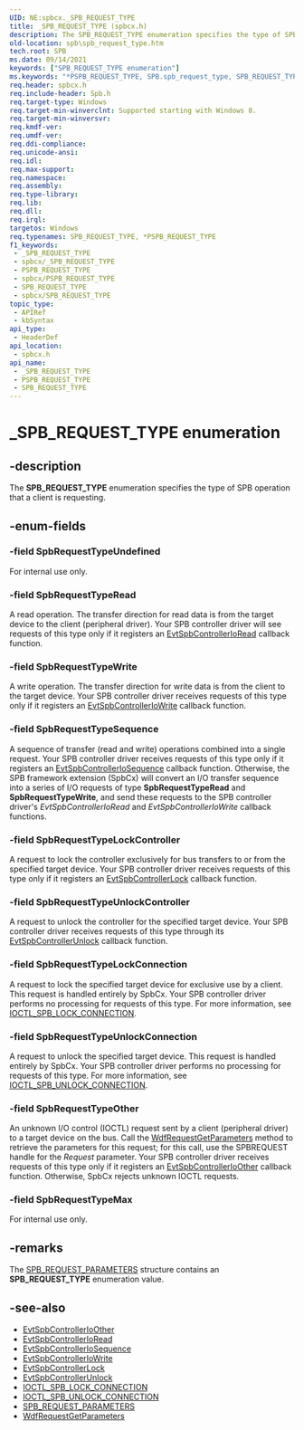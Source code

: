 ```yaml
---
UID: NE:spbcx._SPB_REQUEST_TYPE
title: _SPB_REQUEST_TYPE (spbcx.h)
description: The SPB_REQUEST_TYPE enumeration specifies the type of SPB operation that a client is requesting.
old-location: spb\spb_request_type.htm
tech.root: SPB
ms.date: 09/14/2021
keywords: ["SPB_REQUEST_TYPE enumeration"]
ms.keywords: "*PSPB_REQUEST_TYPE, SPB.spb_request_type, SPB_REQUEST_TYPE, SPB_REQUEST_TYPE enumeration [Buses], SpbRequestTypeLockConnection, SpbRequestTypeLockController, SpbRequestTypeMax, SpbRequestTypeOther, SpbRequestTypeRead, SpbRequestTypeSequence, SpbRequestTypeUndefined, SpbRequestTypeUnlockConnection, SpbRequestTypeUnlockController, SpbRequestTypeWrite, _SPB_REQUEST_TYPE, spbcx/SPB_REQUEST_TYPE, spbcx/SpbRequestTypeLockConnection, spbcx/SpbRequestTypeLockController, spbcx/SpbRequestTypeMax, spbcx/SpbRequestTypeOther, spbcx/SpbRequestTypeRead, spbcx/SpbRequestTypeSequence, spbcx/SpbRequestTypeUndefined, spbcx/SpbRequestTypeUnlockConnection, spbcx/SpbRequestTypeUnlockController, spbcx/SpbRequestTypeWrite"
req.header: spbcx.h
req.include-header: Spb.h
req.target-type: Windows
req.target-min-winverclnt: Supported starting with Windows 8.
req.target-min-winversvr: 
req.kmdf-ver: 
req.umdf-ver: 
req.ddi-compliance: 
req.unicode-ansi: 
req.idl: 
req.max-support: 
req.namespace: 
req.assembly: 
req.type-library: 
req.lib: 
req.dll: 
req.irql: 
targetos: Windows
req.typenames: SPB_REQUEST_TYPE, *PSPB_REQUEST_TYPE
f1_keywords:
 - _SPB_REQUEST_TYPE
 - spbcx/_SPB_REQUEST_TYPE
 - PSPB_REQUEST_TYPE
 - spbcx/PSPB_REQUEST_TYPE
 - SPB_REQUEST_TYPE
 - spbcx/SPB_REQUEST_TYPE
topic_type:
 - APIRef
 - kbSyntax
api_type:
 - HeaderDef
api_location:
 - spbcx.h
api_name:
 - _SPB_REQUEST_TYPE
 - PSPB_REQUEST_TYPE
 - SPB_REQUEST_TYPE
---
```


# _SPB_REQUEST_TYPE enumeration

## -description

The **SPB_REQUEST_TYPE** enumeration specifies the type of SPB operation that a client is requesting.

## -enum-fields

### -field SpbRequestTypeUndefined

For internal use only.

### -field SpbRequestTypeRead

 A read operation. The transfer direction for read data is from the target device to the client (peripheral driver). Your SPB controller driver will see requests of this type only if it registers an [EvtSpbControllerIoRead](./nc-spbcx-evt_spb_controller_read.md) callback function.

### -field SpbRequestTypeWrite

A write operation. The transfer direction for write data is from the client to the target device. Your SPB controller driver receives requests of this type only if it registers an [EvtSpbControllerIoWrite](./nc-spbcx-evt_spb_controller_write.md) callback function.

### -field SpbRequestTypeSequence

A sequence of transfer (read and write) operations combined into a single request. Your SPB controller driver receives requests of this type only if it registers an [EvtSpbControllerIoSequence](./nc-spbcx-evt_spb_controller_sequence.md) callback function. Otherwise, the SPB framework extension (SpbCx) will convert an I/O transfer sequence into a series of I/O requests of type **SpbRequestTypeRead** and **SpbRequestTypeWrite**, and send these requests to the SPB controller driver's *EvtSpbControllerIoRead* and *EvtSpbControllerIoWrite* callback functions.

### -field SpbRequestTypeLockController

A request to lock the controller exclusively for bus transfers to or from the specified target device. Your SPB controller driver receives requests of this type only if it registers an [EvtSpbControllerLock](./nc-spbcx-evt_spb_controller_lock.md) callback function.

### -field SpbRequestTypeUnlockController

A request to unlock the controller for the specified target device. Your SPB controller driver receives requests of this type through its [EvtSpbControllerUnlock](./nc-spbcx-evt_spb_controller_unlock.md) callback function.

### -field SpbRequestTypeLockConnection

A request to lock the specified target device for exclusive use by a client. This request is handled entirely by SpbCx. Your SPB controller driver performs no processing for requests of this type. For more information, see [IOCTL_SPB_LOCK_CONNECTION](/windows-hardware/drivers/spb/spb-ioctls#ioctl_spb_lock_connection-control-code).

### -field SpbRequestTypeUnlockConnection

A request to unlock the specified target device. This request is handled entirely by SpbCx. Your SPB controller driver performs no processing for requests of this type. For more information, see [IOCTL_SPB_UNLOCK_CONNECTION](/windows-hardware/drivers/spb/spb-ioctls#ioctl_spb_unlock_connection-control-code).

### -field SpbRequestTypeOther

An unknown I/O control (IOCTL) request sent by a client (peripheral driver) to a target device on the bus. Call the [WdfRequestGetParameters](../wdfrequest/nf-wdfrequest-wdfrequestgetparameters.md) method to retrieve the parameters for this request; for this call, use the SPBREQUEST handle for the *Request* parameter. Your SPB controller driver receives requests of this type only if it registers an [EvtSpbControllerIoOther](./nc-spbcx-evt_spb_controller_other.md) callback function. Otherwise, SpbCx rejects unknown IOCTL requests.

### -field SpbRequestTypeMax

For internal use only.

## -remarks

The [SPB_REQUEST_PARAMETERS](/previous-versions/hh406209(v=vs.85)) structure contains an **SPB_REQUEST_TYPE** enumeration value.

## -see-also

* [EvtSpbControllerIoOther](./nc-spbcx-evt_spb_controller_other.md)
* [EvtSpbControllerIoRead](./nc-spbcx-evt_spb_controller_read.md)
* [EvtSpbControllerIoSequence](./nc-spbcx-evt_spb_controller_sequence.md)
* [EvtSpbControllerIoWrite](./nc-spbcx-evt_spb_controller_write.md)
* [EvtSpbControllerLock](./nc-spbcx-evt_spb_controller_lock.md)
* [EvtSpbControllerUnlock](./nc-spbcx-evt_spb_controller_unlock.md)
* [IOCTL_SPB_LOCK_CONNECTION](/windows-hardware/drivers/spb/spb-ioctls#ioctl_spb_lock_connection-control-code)
* [IOCTL_SPB_UNLOCK_CONNECTION](/windows-hardware/drivers/spb/spb-ioctls#ioctl_spb_unlock_connection-control-code)
* [SPB_REQUEST_PARAMETERS](/previous-versions/hh406209(v=vs.85))
* [WdfRequestGetParameters](../wdfrequest/nf-wdfrequest-wdfrequestgetparameters.md)